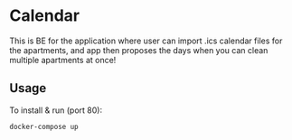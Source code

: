 # Calendar

This is BE for the application where user can import .ics calendar files for 
the apartments, and app then proposes the days when you can clean multiple apartments at once!

## Usage

To install & run (port 80):

```
docker-compose up
```
